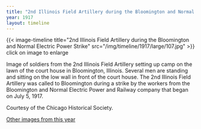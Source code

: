 ```yaml
---
title: "2nd Illinois Field Artillery during the Bloomington and Normal Electric Power Strike"
year: 1917
layout: timeline
---
```


{{< image-timeline title="2nd Illinois Field Artillery during the Bloomington and Normal Electric Power Strike" src="/img/timeline/1917/large/107.jpg" >}}
click on image to enlarge

Image of soldiers from the 2nd Illinois Field Artillery setting up camp on the lawn of the court house in Bloomington, Illinois. Several men are standing and sitting on the low wall in front of the court house. The 2nd Illinois Field Artillery was called to Bloomington during a strike by the workers from the Bloomington and Normal Electric Power and Railway company that began on July 5, 1917. 

Courtesy of the Chicago Historical Society.  

[Other images from this year](/historical/timeline/1917)